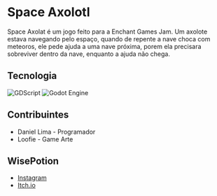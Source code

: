 # Space Axolotl
Space Axolat é um jogo feito para a Enchant Games Jam. Um axolote estava navegando pelo espaço, quando de repente a nave choca com meteoros, ele pede ajuda a uma nave próxima, porem ela precisara sobreviver dentro da nave, enquanto a ajuda não chega.

## Tecnologia
![GDScript](https://img.shields.io/badge/-GDScript-brightgreen?style=for-the-badge&logo=godot-engine&logoColor=white)
![Godot Engine](https://img.shields.io/badge/-Godot_Engine-blue?style=for-the-badge&logo=godot-engine&logoColor=white)

## Contribuintes
- Daniel Lima - Programador
- Loofie - Game Arte

## WisePotion
<ul>
<li>
  <a href="https://www.instagram.com/wisepotion/" target="_blanck">Instagram</a>
</li>
<li>
  <a href="https://wisepotion.itch.io/" target="_blanck">Itch.io</a>
</li>
</ul>

